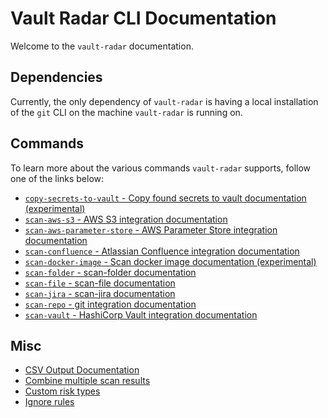 # Vault Radar CLI Documentation

Welcome to the `vault-radar` documentation.

## Dependencies
Currently, the only dependency of `vault-radar` is having a local installation of the `git` CLI on the machine `vault-radar` is running on.

## Commands
To learn more about the various commands `vault-radar` supports, follow one of the links below:

* [`copy-secrets-to-vault` - Copy found secrets to vault documentation (experimental)](copy-secrets-to-vault.md)
* [`scan-aws-s3` - AWS S3 integration documentation](aws-s3.md)
* [`scan-aws-parameter-store` - AWS Parameter Store integration 
documentation](aws-parameter-store.md)
* [`scan-confluence` - Atlassian Confluence integration documentation](confluence.md)
* [`scan-docker-image` - Scan docker image documentation (experimental)](docker-image.md)
* [`scan-folder` - scan-folder documentation](folder.md)
* [`scan-file` - scan-file documentation](file.md)
* [`scan-jira` - scan-jira documentation](jira.md)
* [`scan-repo` - git integration documentation](git.md)
* [`scan-vault` - HashiCorp Vault integration documentation](vault.md)

## Misc

* [CSV Output Documentation](csv-output.md)
* [Combine multiple scan results](combine-multiple-scan-results.md)
* [Custom risk types](custom-risk-types.md) 
* [Ignore rules](ignore-rules.md)
